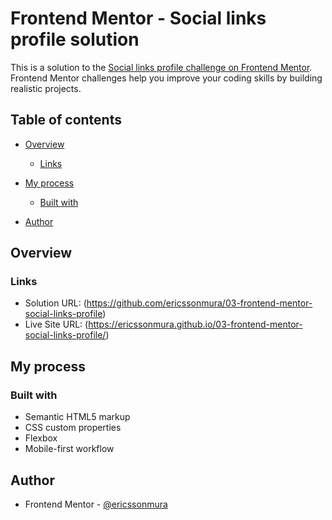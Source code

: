 # Frontend Mentor - Social links profile solution

This is a solution to the [Social links profile challenge on Frontend Mentor](https://www.frontendmentor.io/challenges/social-links-profile-UG32l9m6dQ). Frontend Mentor challenges help you improve your coding skills by building realistic projects. 

## Table of contents

- [Overview](#overview)
  - [Links](#links)
- [My process](#my-process)
  - [Built with](#built-with)

- [Author](#author)

## Overview

### Links

- Solution URL: (https://github.com/ericssonmura/03-frontend-mentor-social-links-profile)
- Live Site URL: (https://ericssonmura.github.io/03-frontend-mentor-social-links-profile/)

## My process

### Built with

- Semantic HTML5 markup
- CSS custom properties
- Flexbox
- Mobile-first workflow

## Author

- Frontend Mentor - [@ericssonmura](https://www.frontendmentor.io/profile/ericssonmura)


